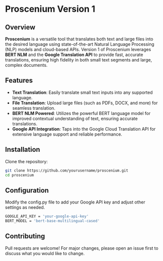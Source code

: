 # Proscenium Version 1

## Overview

**Proscenium** is a versatile tool that translates both text and large files into the desired language using state-of-the-art Natural Language Processing (NLP) models and cloud-based APIs. Version 1 of Proscenium leverages **BERT NLM** and the **Google Translation API** to provide fast, accurate translations, ensuring high fidelity in both small text segments and large, complex documents.

## Features

- **Text Translation**: Easily translate small text inputs into any supported language.
- **File Translation**: Upload large files (such as PDFs, DOCX, and more) for seamless translation.
- **BERT NLM Powered**: Utilizes the powerful BERT language model for improved contextual understanding of text, ensuring accurate translations.
- **Google API Integration**: Taps into the Google Cloud Translation API for extensive language support and reliable performance.

## Installation

Clone the repository:

```bash
git clone https://github.com/yourusername/proscenium.git
cd proscenium
```

## Configuration
Modify the config.py file to add your Google API key and adjust other settings as needed.
```bash
GOOGLE_API_KEY = 'your-google-api-key'
BERT_MODEL = 'bert-base-multilingual-cased'
```
## Contributing
Pull requests are welcome! For major changes, please open an issue first to discuss what you would like to change.
